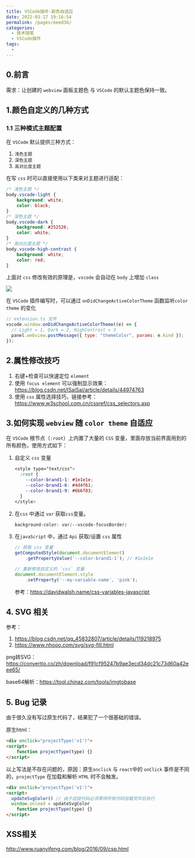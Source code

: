 ```yaml
---
title: VSCode插件-颜色自适应
date: 2022-03-17 19:16:54
permalink: /pages/eeed36/
categories:
  - 技术随笔
  - VSCode插件
tags:
  - 
---
```


## 0.前言

需求：让创建的 `webview` 面板主题色 与 `VSCode` 的默认主题色保持一致。



## 1.颜色自定义的几种方式

### 1.1 三种模式主题配置

在 `VSCode` 默认提供三种方式：

1. `浅色主题`
2. `深色主题`
3. `高对比度主题`

在写 `css` 时可以直接使用以下类来对主题进行适配：

```css
/* 浅色主题 */
body.vscode-light {
	background: white;
	color: black;
}
/* 深色主题 */
body.vscode-dark {
	background: #252526;
	color: white;
}
/* 高对比度主题 */
body.vscode-high-contrast {
	background: white;
	color: red;
}
```

上面对 `css` 修改有效的原理是，`vscode` 会自动在 `body` 上增加 `class`

![](https://wjs-tik.oss-cn-shanghai.aliyuncs.com/image-20220317194743903.png)

在 `VSCode` 插件编写时，可以通过 `onDidChangeActiveColorTheme` 函数监听`color theme` 的变化

```javascript
// extension.ts 文件
vscode.window.onDidChangeActiveColorTheme((e) => {
  // Light = 1, Dark = 2, HighContrast = 3
  panel.webview.postMessage({ type: "themeColor", params: e.kind });
});
```



## 2.属性修改技巧

1. 右键+检查可以快速定位 `element`
2. 使用 `focus element` 可以强制显示效果：https://blog.csdn.net/ISaiSai/article/details/44974763
3. 使用 `css` 属性选择技巧，链接参考：https://www.w3school.com.cn/cssref/css_selectors.asp



## 3.如何实现 `webview` 随 `color theme` 自适应

在 `VSCode` 根节点（`:root`）上内置了大量的 `CSS` 变量，里面存放当前界面用到的所有颜色，使用方式如下：

1. 自定义 `css` 变量

   ```css
   <style type="text/css">
     :root {
       --color-brand1-1: #1e1e1e;
       --color-brand1-6: #4d4f61;
       --color-brand1-9: #6b6f83;
     }
   </style>
   ```

2. 在`css` 中通过 `var` 获取`css`变量。

   ```css
   background-color: var(--vscode-focusBorder)
   ```


3. 在`javaScript` 中，通过 `Api` 获取/设置 `css` 属性

   ```javascript
   // 获取 css 变量
   getComputedStyle(document.documentElement)
       .getPropertyValue('--color-brand1-1'); // #1e1e1e
   
   // 重新修改自定义的 `css` 变量
   document.documentElement.style
       .setProperty('--my-variable-name', 'pink');
   ```

   参考：https://davidwalsh.name/css-variables-javascript





## 4. SVG 相关

参考：

1. https://blog.csdn.net/qq_45832807/article/details/119218975
2. https://www.nhooo.com/svg/svg-fill.html

png转SVG：https://convertio.co/zh/download/f91cf95247b9ae3ecd34dc21c73d60a42eee65/

base64解析：https://tool.chinaz.com/tools/imgtobase



## 5. Bug 记录

由于很久没有写过原生代码了，结果犯了一个很基础的错误。

原生html：

```html
<div onclick="projectType('v1')">
<script>
	function projectType(type) {} 
</script>
```

以上写法是不存在问题的，原因：原生`onclick` 与 `react`中的 `onClick` 事件是不同的，`projectType` 在加载和解析 `HTML` 时不会触发。

```html
<div onclick="projectType('v1')">
<script>
  updateSvgColor() // 由于这段代码必须等待所有代码加载完毕后执行
  window.onload = updateSvgColor
	function projectType(type) {} 
</script>
```



## XSS相关

http://www.ruanyifeng.com/blog/2016/09/csp.html
